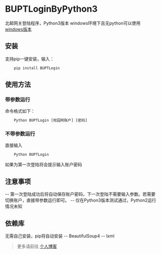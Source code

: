 # BUPTLoginByPython3

北邮网关登陆程序，Python3版本
windows环境下且无python可以使用 [windows版本](https://github.com/zwk19023393/BUPTNetLoginByWPF)

## 安装
支持pip一键安装，输入：
```html
    pip install BUPTLogin
```

## 使用方法
### 带参数运行
命令格式如下：
```html
    Python BUPTLogin [校园网账户] [密码]
```

### 不带参数运行
直接输入
```html
    Python BUPTLogin
```
如果为第一次登陆将会提示输入账户密码

## 注意事项
-- 第一次登陆成功后将自动保存账户密码，下一次登陆不需要输入参数。若需要切换账户，直接带参数运行即可。
-- 仅在Python3版本测试通过，Python2运行情况未知

## 依赖库
无需自己安装，pip将自动安装
-- BeautifulSoup4
-- lxml

> 更多请前往 [个人博客](http://www.ingbyr.tk)
